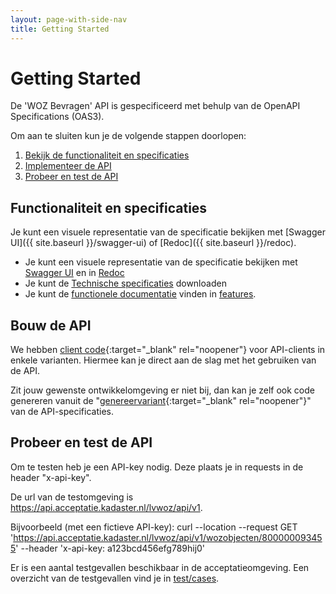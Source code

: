 ```yaml
---
layout: page-with-side-nav
title: Getting Started
---
```

# Getting Started

De 'WOZ Bevragen' API is gespecificeerd met behulp van de OpenAPI Specifications (OAS3).

Om aan te sluiten kun je de volgende stappen doorlopen:
1. [Bekijk de functionaliteit en specificaties](#functionaliteit-en-specificaties)
2. [Implementeer de API](#bouw-de-api)
3. [Probeer en test de API](#probeer-en-test-de-api)

## Functionaliteit en specificaties
Je kunt een visuele representatie van de specificatie bekijken met [Swagger UI]({{ site.baseurl }}/swagger-ui) of [Redoc]({{ site.baseurl }}/redoc).

* Je kunt een visuele representatie van de specificatie bekijken met [Swagger UI](https://vng-realisatie.github.io/Haal-Centraal-WOZ-bevragen/swagger-ui) en in [Redoc](https://vng-realisatie.github.io/Haal-Centraal-WOZ-bevragen/redoc)
* Je kunt de [Technische specificaties](https://github.com/VNG-Realisatie/Haal-Centraal-WOZ-bevragen/tree/master/specificatie/genereervariant/openapi.yaml) downloaden
* Je kunt de [functionele documentatie](https://vng-realisatie.github.io/Haal-Centraal-WOZ-bevragen/features) vinden in [features](https://vng-realisatie.github.io/Haal-Centraal-WOZ-bevragen/features).

## Bouw de API
We hebben [client code](https://github.com/VNG-Realisatie/Haal-Centraal-WOZ-bevragen/tree/master/code){:target="_blank" rel="noopener"} voor API-clients in enkele varianten. Hiermee kan je direct aan de slag met het gebruiken van de API.

Zit jouw gewenste ontwikkelomgeving er niet bij, dan kan je zelf ook code genereren vanuit de "[genereervariant](https://github.com/VNG-Realisatie/Haal-Centraal-WOZ-bevragen/tree/master/specificatie/genereervariant/openapi.yaml){:target="_blank" rel="noopener"}" van de API-specificaties.

## Probeer en test de API
Om te testen heb je een API-key nodig. Deze plaats je in requests in de header "x-api-key".

De url van de testomgeving is https://api.acceptatie.kadaster.nl/lvwoz/api/v1.

Bijvoorbeeld (met een fictieve API-key):
curl --location --request GET 'https://api.acceptatie.kadaster.nl/lvwoz/api/v1/wozobjecten/800000093455' --header 'x-api-key: a123bcd456efg789hij0'

Er is een aantal testgevallen beschikbaar in de acceptatieomgeving. Een overzicht van de testgevallen vind je in [test/cases](https://github.com/VNG-Realisatie/Haal-Centraal-WOZ-bevragen/tree/master/test/cases).